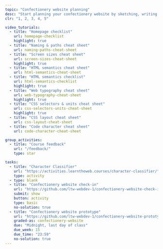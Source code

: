 ```yaml
---
topic: "Confectionery website planning"
desc: "Start planning your confectionery website by sketching, writing text & starting to write code."
clr: "1, 2, 3, 4, 5"

video_tutorials:
  - title: "Homepage checklist"
    url: homepage-checklist
    highlight: true
  - title: "Naming & paths cheat sheet"
    url: naming-paths-cheat-sheet
  - title: "Screen sizes cheat sheet"
    url: screen-sizes-cheat-sheet
    highlight: true
  - title: "HTML semantics cheat sheet"
    url: html-semantics-cheat-sheet
  - title: "HTML semantics checklist"
    url: html-semantics-checklist
    highlight: true
  - title: "Web typography cheat sheet"
    url: web-typography-cheat-sheet
    highlight: true
  - title: "CSS selectors & units cheat sheet"
    url: css-selectors-units-cheat-sheet
    highlight: true
  - title: "CSS layout cheat sheet"
    url: css-layout-cheat-sheet
  - title: "Code character cheat sheet"
    url: code-character-cheat-sheet

group_activities:
  - title: "Course feedback"
    url: "/feedback/"
    type: star

tasks:
  - title: "Character Classifier"
    url: "https://activities.learntheweb.courses/character-classifier/"
    type: activity
  - type: blank
  - title: "Confectionery website check-in"
    url: "https://github.com/ltw-webdev-1/confectionery-website-check-in"
    submit: show
    button: activity
    type: basic
    no-solution: true
  - title: "Confectionery website prototype"
    url: "https://github.com/ltw-webdev-1/confectionery-website-prototype"
    graded-as: confectionery-website
    due: "Midnight, last day of class"
    due_week: 15
    due_time: "23:59"
    no-solution: true
---
```

